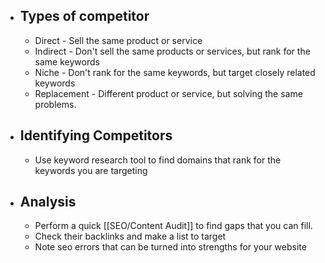 - ## Types of competitor
	- Direct - Sell the same product or service
	- Indirect - Don't sell the same products or services, but rank for the same keywords
	- Niche - Don't rank for the same keywords, but target closely related keywords
	- Replacement - Different product or service, but solving the same problems.
- ## Identifying Competitors
	- Use keyword research tool to find domains that rank for the keywords you are targeting
- ## Analysis
	- Perform a quick [[SEO/Content Audit]] to find gaps that you can fill.
	- Check their backlinks and make a list to target
	- Note seo errors that can be turned into strengths for your website